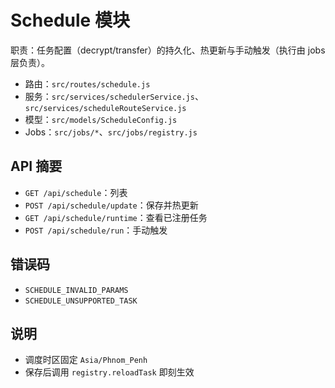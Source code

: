 # Schedule 模块

职责：任务配置（decrypt/transfer）的持久化、热更新与手动触发（执行由 jobs 层负责）。

- 路由：`src/routes/schedule.js`
- 服务：`src/services/schedulerService.js`、`src/services/scheduleRouteService.js`
- 模型：`src/models/ScheduleConfig.js`
- Jobs：`src/jobs/*`、`src/jobs/registry.js`

## API 摘要
- `GET /api/schedule`：列表
- `POST /api/schedule/update`：保存并热更新
- `GET /api/schedule/runtime`：查看已注册任务
- `POST /api/schedule/run`：手动触发

## 错误码
- `SCHEDULE_INVALID_PARAMS`
- `SCHEDULE_UNSUPPORTED_TASK`

## 说明
- 调度时区固定 `Asia/Phnom_Penh`
- 保存后调用 `registry.reloadTask` 即刻生效
